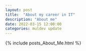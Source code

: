 ```yaml
---
layout: post
title:  "About my career in IT"
description: "About me"
date: 2022-03-15 12:00:00
categories: muldev update
---
```

{% include posts_About_Me.html %}
